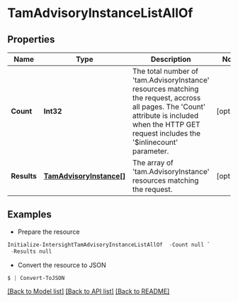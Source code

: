 # TamAdvisoryInstanceListAllOf
## Properties

Name | Type | Description | Notes
------------ | ------------- | ------------- | -------------
**Count** | **Int32** | The total number of &#39;tam.AdvisoryInstance&#39; resources matching the request, accross all pages. The &#39;Count&#39; attribute is included when the HTTP GET request includes the &#39;$inlinecount&#39; parameter. | [optional] 
**Results** | [**TamAdvisoryInstance[]**](TamAdvisoryInstance.md) | The array of &#39;tam.AdvisoryInstance&#39; resources matching the request. | [optional] 

## Examples

- Prepare the resource
```powershell
Initialize-IntersightTamAdvisoryInstanceListAllOf  -Count null `
 -Results null
```

- Convert the resource to JSON
```powershell
$ | Convert-ToJSON
```

[[Back to Model list]](../README.md#documentation-for-models) [[Back to API list]](../README.md#documentation-for-api-endpoints) [[Back to README]](../README.md)

